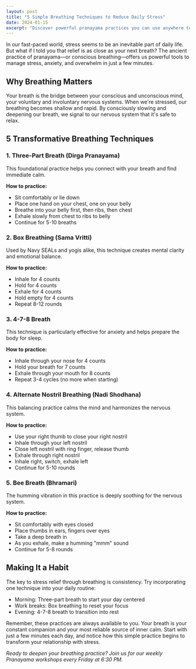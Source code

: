 ```yaml
---
layout: post
title: "5 Simple Breathing Techniques to Reduce Daily Stress"
date: 2024-01-15
excerpt: "Discover powerful pranayama practices you can use anywhere to find calm and clarity in your busy day."
---
```


In our fast-paced world, stress seems to be an inevitable part of daily life. But what if I told you that relief is as close as your next breath? The ancient practice of pranayama—or conscious breathing—offers us powerful tools to manage stress, anxiety, and overwhelm in just a few minutes.

## Why Breathing Matters

Your breath is the bridge between your conscious and unconscious mind, your voluntary and involuntary nervous systems. When we're stressed, our breathing becomes shallow and rapid. By consciously slowing and deepening our breath, we signal to our nervous system that it's safe to relax.

## 5 Transformative Breathing Techniques

### 1. Three-Part Breath (Dirga Pranayama)

This foundational practice helps you connect with your breath and find immediate calm.

**How to practice:**
- Sit comfortably or lie down
- Place one hand on your chest, one on your belly
- Breathe into your belly first, then ribs, then chest
- Exhale slowly from chest to ribs to belly
- Continue for 5-10 breaths

### 2. Box Breathing (Sama Vritti)

Used by Navy SEALs and yogis alike, this technique creates mental clarity and emotional balance.

**How to practice:**
- Inhale for 4 counts
- Hold for 4 counts
- Exhale for 4 counts
- Hold empty for 4 counts
- Repeat 8-12 rounds

### 3. 4-7-8 Breath

This technique is particularly effective for anxiety and helps prepare the body for sleep.

**How to practice:**
- Inhale through your nose for 4 counts
- Hold your breath for 7 counts
- Exhale through your mouth for 8 counts
- Repeat 3-4 cycles (no more when starting)

### 4. Alternate Nostril Breathing (Nadi Shodhana)

This balancing practice calms the mind and harmonizes the nervous system.

**How to practice:**
- Use your right thumb to close your right nostril
- Inhale through your left nostril
- Close left nostril with ring finger, release thumb
- Exhale through right nostril
- Inhale right, switch, exhale left
- Continue for 5-10 rounds

### 5. Bee Breath (Bhramari)

The humming vibration in this practice is deeply soothing for the nervous system.

**How to practice:**
- Sit comfortably with eyes closed
- Place thumbs in ears, fingers over eyes
- Take a deep breath in
- As you exhale, make a humming "mmm" sound
- Continue for 5-8 rounds

## Making It a Habit

The key to stress relief through breathing is consistency. Try incorporating one technique into your daily routine:
- Morning: Three-part breath to start your day centered
- Work breaks: Box breathing to reset your focus
- Evening: 4-7-8 breath to transition into rest

Remember, these practices are always available to you. Your breath is your constant companion and your most reliable source of inner calm. Start with just a few minutes each day, and notice how this simple practice begins to transform your relationship with stress.

*Ready to deepen your breathing practice? Join us for our weekly Pranayama workshops every Friday at 6:30 PM.*